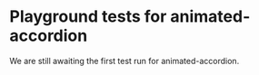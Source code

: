 # Playground tests for animated-accordion
We are still awaiting the first test run for animated-accordion.
